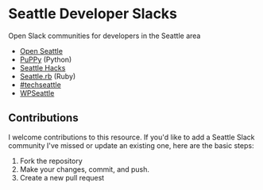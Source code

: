 # Seattle Developer Slacks
Open Slack communities for developers in the Seattle area

* [Open Seattle](https://openseattleslack.herokuapp.com/)
* [PuPPy](https://pugetsoundpython-slack.herokuapp.com/) (Python)
* [Seattle Hacks](https://seattlehacks.herokuapp.com)
* [Seattle.rb](https://seattlerbslack.herokuapp.com/) (Ruby)
* [#techseattle](https://launchpass.com/techseattle)
* [WPSeattle](https://wpseattleslack.wordpress.com/)

## Contributions
I welcome contributions to this resource. If you'd like to add a Seattle Slack community I've missed or update an existing one, here are the basic steps:
1. Fork the repository
1. Make your changes, commit, and push.
1. Create a new pull request
